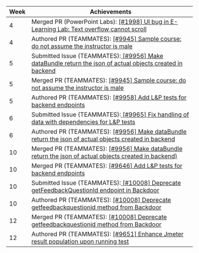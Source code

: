 Week | Achievements
---- | ------------
4 | Merged PR (PowerPoint Labs): [ [#1998] UI bug in E-Learning Lab: Text overflow cannot scroll](https://github.com/PowerPointLabs/PowerPointLabs/pull/1998)
4 | Authored PR (TEAMMATES): [ [#9945] Sample course: do not assume the instructor is male](https://github.com/TEAMMATES/teammates/pull/9945)
5 | Submitted Issue (TEAMMATES):[ [#9956] Make dataBundle return the json of actual objects created in backend](https://github.com/TEAMMATES/teammates/issues/9956)
5 | Merged PR (TEAMMATES): [ [#9945] Sample course: do not assume the instructor is male](https://github.com/TEAMMATES/teammates/pull/9945)
5 | Authored PR (TEAMMATES): [ [#9958] Add L&P tests for backend endpoints](https://github.com/TEAMMATES/teammates/pull/9958)
6 | Submitted Issue (TEAMMATES):[ [#9965] Fix handling of data with dependencies for L&P tests](https://github.com/TEAMMATES/teammates/issues/9965)
6 | Authored PR (TEAMMATES): [ [#9956] Make dataBundle return the json of actual objects created in backend](https://github.com/TEAMMATES/teammates/pull/9967)
10 | Merged PR (TEAMMATES): [ [#9956] Make dataBundle return the json of actual objects created in backend) ](https://github.com/TEAMMATES/teammates/pull/9967)
10 | Merged PR (TEAMMATES): [ [#9646] Add L&P tests for backend endpoints ](https://github.com/TEAMMATES/teammates/pull/9958)
10 | Submitted Issue (TEAMMATES):[ [#10008] Deprecate getFeedbackQuestionId endpoint in Backdoor](https://github.com/TEAMMATES/teammates/issues/10008)
10 | Authored PR (TEAMMATES): [ [#10008] Deprecate getfeedbackquestionid method from Backdoor](https://github.com/TEAMMATES/teammates/pull/10009)
12 | Merged PR (TEAMMATES): [ [#10008] Deprecate getfeedbackquestionid method from Backdoor](https://github.com/TEAMMATES/teammates/pull/10009)
12 | Authored PR (TEAMMATES): [ [#9651] Enhance Jmeter result population upon running test](https://github.com/TEAMMATES/teammates/pull/10022)
